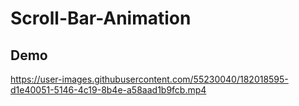 # Scroll-Bar-Animation

## Demo






https://user-images.githubusercontent.com/55230040/182018595-d1e40051-5146-4c19-8b4e-a58aad1b9fcb.mp4

